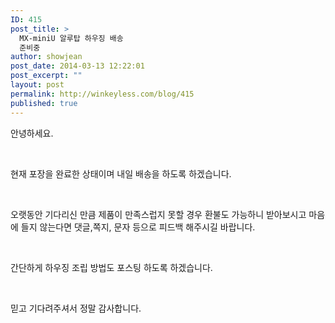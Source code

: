 ```yaml
---
ID: 415
post_title: >
  MX-miniU 알루탑 하우징 배송
  준비중
author: showjean
post_date: 2014-03-13 12:22:01
post_excerpt: ""
layout: post
permalink: http://winkeyless.com/blog/415
published: true
---
```

<p>안녕하세요.</p><p><br /></p><p>현재 포장을 완료한 상태이며 내일 배송을 하도록 하겠습니다.</p><p><br /></p><p>오랫동안 기다리신 만큼 제품이 만족스럽지 못할 경우 환불도 가능하니 받아보시고 마음에 들지 않는다면 댓글,쪽지, 문자 등으로 피드백 해주시길 바랍니다.</p><p><br /></p><p>간단하게 하우징 조립 방법도 포스팅 하도록 하겠습니다.</p><p><br /></p><p>믿고 기다려주셔서 정말 감사합니다.</p><p><br /></p><p><br /></p>